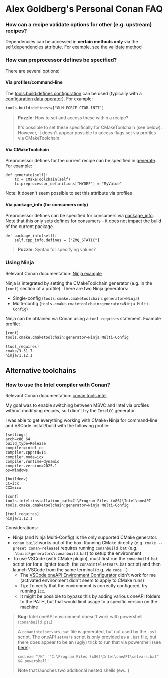 # Alex Goldberg's Personal Conan FAQ

### How can a recipe validate options for other (e.g. upstream) recipes?
Dependencies can be accessed in **certain methods only** via the [self.dependencies attribute](https://docs.conan.io/2/reference/conanfile/methods/generate.html#conan-conanfile-model-dependencies). For example, see the [validate method](https://docs.conan.io/2/reference/conanfile/methods/validate.html)

### How can preprocessor defines be specified? 
There are several options:

#### Via profiles/command-line
The [tools.build:defines configuration](https://docs.conan.io/2/reference/config_files/global_conf.html) can be used (typically with a [configuration data operator](https://docs.conan.io/2/reference/config_files/global_conf.html#configuration-data-types)). For example:

```
tools.build:defines+=["GLM_FORCE_CTOR_INIT"]
```

> **Puzzle:** How to set and access these within a recipe?
>
> It's possible to set these specifically for CMakeToolchain (see below). However, it doesn't appear possible to access flags set via profiles via CMakeToolchain.

#### Via CMakeToolchain
Preprocessor defines for the current recipe can be specified in [generate](https://docs.conan.io/2/reference/tools/cmake/cmaketoolchain.html#preprocessor-definitions). For example:

```
def generate(self):
    tc = CMakeToolchain(self)
    tc.preprocessor_definitions["MYDEF"] = "MyValue"
```

Note: It doesn't seem possible to set this attribute via profiles

#### Via package_info (for consumers only)
Preprocessor defines can be specified for consumers via [package_info](https://docs.conan.io/2/reference/conanfile/methods/package_info.html#package-info). Note that this only sets defines for consumers - it does not impact the build of the current package.

```
def package_info(self):
    self.cpp_info.defines = ["ZMQ_STATIC"]
```

> **Puzzle:** Syntax for specifying values? 

### Using Ninja
Relevant Conan documentation: [Ninja example](https://docs.conan.io/2/examples/tools/cmake/cmake_toolchain/use_different_toolchain_generator.html)

Ninja is integrated by setting the CMakeToolchain generator (e.g. in the `[conf]` section of a profile). There are two Ninja generators:
* Single-config (`tools.cmake.cmaketoolchain:generator=Ninja`)
* Multi-config (`tools.cmake.cmaketoolchain:generator=Ninja Multi-Config`)

Ninja can be obtained via Conan using a `tool_requires` statement. Example profile:
```
[conf]
tools.cmake.cmaketoolchain:generator=Ninja Multi-Config

[tool_requires]
cmake/3.31.7
ninja/1.12.1
```

## Alternative toolchains

### How to use the Intel compiler with Conan?
Relevant Conan documentation: [conan.tools.intel](https://docs.conan.io/2/reference/tools/intel.html#intelcc).

My goal was to enable switching between MSVC and Intel via profiles without modifying recipes, so I didn't try the `IntelCC` generator.

I was able to get everything working with CMake+Ninja for command-line and VSCode install/build with the following profile:

```
[settings]
arch=x86_64
build_type=Release
compiler=intel-cc
compiler.cppstd=14
compiler.mode=icx
compiler.runtime=dynamic
compiler.version=2025.1
os=Windows

[buildenv]
CC=icx
CXX=icx

[conf]
tools.intel:installation_path=C:\Program Files (x86)\Intel\oneAPI
tools.cmake.cmaketoolchain:generator=Ninja Multi-Config

[tool_requires]
ninja/1.12.1
```

Considerations:
* Ninja (and Ninja Multi-Config) is the only supported CMake generator. 
* `conan build` works out of the box. Running CMake directly (e.g. `cmake --preset conan-release`) requires running `conanbuild.bat` (e.g. `.\build\generators\conanbuild.bat`) to setup the environment
* To use VSCode (with CMake plugin), must first run the `conanbuild.bat` script (or for a lighter touch, the `conanintelsetvars.bat` script) and then launch VSCode from the same terminal (e.g. via `code .`)
  * The [VSCode oneAPI Environment Configurator](https://marketplace.visualstudio.com/items?itemName=intel-corporation.oneapi-environment-configurator&ssr=false) didn't work for me (activated environment didn't seem to apply to CMake runs)
  * Tip: To verify that the environment is correctly configured, try running `icx`.
  * It might be possible to bypass this by adding various oneAPI folders to the PATH, but that would limit usage to a specific version on the machine

> **Bug:** Intel oneAPI environment doesn't work with powershell (`conanbuild.ps1`)
>
> A `conanintelsetvars.bat` file is generated, but not used by the `.ps1` script. The oneAPI `setvars` script is only provided as a `.bat` file, but there does appear to be an (ugly) trick to run that via powershell (see [here](https://www.intel.com/content/www/us/en/docs/oneapi/programming-guide/2023-2/use-the-setvars-script-with-windows.html)):
>
> `cmd.exe "/K" '"C:\Program Files (x86)\Intel\oneAPI\setvars.bat" && powershell'`
>
> Note that launches two additional nested shells (ew...)

